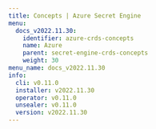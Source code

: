 ```yaml
---
title: Concepts | Azure Secret Engine
menu:
  docs_v2022.11.30:
    identifier: azure-crds-concepts
    name: Azure
    parent: secret-engine-crds-concepts
    weight: 30
menu_name: docs_v2022.11.30
info:
  cli: v0.11.0
  installer: v2022.11.30
  operator: v0.11.0
  unsealer: v0.11.0
  version: v2022.11.30
---
```


